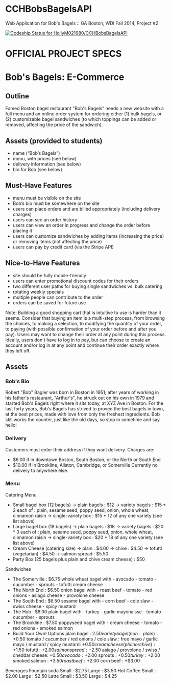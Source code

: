 CCHBobsBagelsAPI
================

Web Application for Bob's Bagels :: GA Boston, WDI Fall 2014, Project #2

[ ![Codeship Status for HollyM021980/CCHBobsBagelsAPI](https://codeship.com/projects/4eaa9cc0-7da3-0132-67ce-1689cd746bfa/status?branch=master)](https://codeship.com/projects/56755)

# OFFICIAL PROJECT SPECS

# Bob's Bagels: E-Commerce

## Outline
Famed Boston bagel restaurant "Bob's Bagels" needs a new website with a full menu and an online order system for ordering either (1) bulk bagels, or (2) customizable bagel sandwiches (to which toppings can be added or removed, affecting the price of the sandwich).

## Assets (provided to students)
- name (“Bob’s Bagels”)
- menu, with prices (see below)
- delivery information (see below)
- bio for Bob (see below)

## Must-Have Features
- menu must be visible on the site
- Bob’s bio must be somewhere on the site
- users can place orders and are billed appropriately (including delivery charges)
- users can see an order history
- users can view an order in progress and change the order before placing it
- users can customize sandwiches by adding items (increasing the price) or removing items (not affecting the price)
- users can pay by credit card (via the Stripe API)

## Nice-to-Have Features
- site should be fully mobile-friendly
- users can enter promotional discount codes for their orders
- two different user paths for buying single sandwiches vs. bulk catering
- rotating weekly specials
- multiple people can contribute to the order
- orders can be saved for future use

Note: Building a good shopping cart that is intuitive to use is harder than it seems. Consider that buying an item is a multi-step process, from browsing the choices, to making a selection, to modifying the quantity of your order, to paying (with possible confirmation of your order before and after you pay). Users may want to change their order at any point during this process. Ideally, users don't have to log in to pay, but can choose to create an account and/or log in at any point and continue their order exactly where they left off.

## Assets

### Bob's Bio

Robert "Bob" Bagler was born in Boston in 1951; after years of working in his father's restaurant, "Arthur's", he struck out on his own in 1979 and started Bob's Bagels right where it sits today, at XYZ Ave in Boston. For the last forty years, Bob's Bagels has strived to proved the best bagels in town, at the best prices, made with love from only the freshest ingredients. Bob still works the counter, just like the old days, so stop in sometime and say hello!

### Delivery

Customers must enter their address if they want delivery. Charges are:
  + $6.00 if in downtown Boston, South Boston, or the North or South End
  + $10.00 if in Brookline, Allston, Cambridge, or Somerville
Currently no delivery to anywhere else.

### Menu

Catering Menu
  - Small bagel box (12 bagels)
      -> plain bagels : $12
      -> variety bagels : $15
        * 2 each of : plain, sesame seed, poppy seed, onion, whole wheat, cinnamon raisin
      -> single-variety box : $15
        * 12 of any one variety (see list above)
  - Large bagel box (18 bagels)
      -> plain bagels : $18
      -> variety bagels : $20
        * 3 each of : plain, sesame seed, poppy seed, onion, whole wheat, cinnamon raisin
      -> single-variety box : $20
        * 18 of any one variety (see list above)
  - Cream Cheese (catering size)
      -> plain : $4.00
      -> chive : $4.50
      -> tofutti (vegetarian) : $4.50
      -> salmon spread : $5.50
  - Party Box (25 bagels plus plain and chive cream cheese) : $50

Sandwiches
  - The Somerville : $6.75
      whole wheat bagel with
          - avocado
          - tomato
          - cucumber
          - sprouts
          - tofutti cream cheese
  - The North End : $6.50
      onion bagel with
          - roast beef
          - tomato
          - red onions
          - asiago cheese
          - provolone cheese
  - The South End : $6.50
      sesame bagel with
          - corn beef
          - cole slaw
          - swiss cheese
          - spicy mustard
  - The Hub : $6.00
      plain bagel with
          - turkey
          - garlic mayonaisse
          - tomato
          - cucumber
          - sprouts
  - The Brookline : $7.50
      poppyseed bagel with
          - cream cheese
          - tomato
          - red onions
          - smoked salmon
  - Build Your Own!
      Options
        plain bagel : $2.50
        variety bagel (non-plain) : +$0.50
        tomato / cucumber / red onions / cole slaw : free
        mayo / garlic mayo / mustard / spicy mustard: +$0.50
        cream cheese (plain or chive) : +$1.50
        tofutti : +$2.00
        salmon spread : +$2.50
        asiago / provolone / swiss / cheddar cheese: +$0.50
        avocado : +$2.00
        sprouts : +$0.50
        turkey : +$2.00
        smoked salmon : +$3.50
        roast beef : +$2.00
        corn beef : +$3.00

Beverages
  Fountain soda
    Small : $2.75
    Large : $3.50
  Hot Coffee
    Small : $2.00
    Large : $2.50
  Latte
    Small : $3.50
    Large : $4.25
